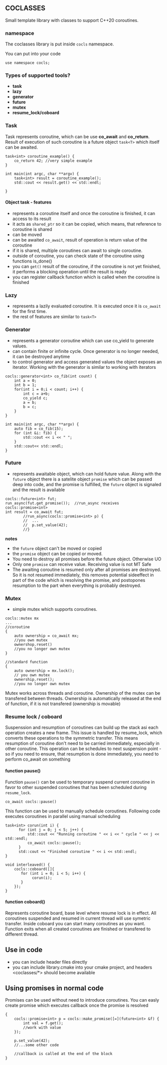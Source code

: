 ## COCLASSES

Small template library with classes to support C++20 coroutines.

### namespace

The coclasses library is put inside `cocls` namespace.

You can put into your code

```
use namespace cocls;
```

### Types of supported tools?

* **task** 
* **lazy**
* **generator**
* **future**
* **mutex**
* **resume_lock/coboard**


### Task

Task represents coroutine, which can be use **co_await** and  **co_return**. Result of execution of
such coroutine is a future object `task<T>` which itself can be awaited. 

```
task<int> coroutine_example() {
    co_return 42; //very simple example
}

int main(int argc, char **argv) {
    task<int> result = coroutine_example();
    std::cout << result.get() << std::endl;

}
```

#### Object task<T> - features

* represents a coroutine itself and once the coroutine is finished, it can access to its result
* it acts as `shared_ptr` so it can be copied, which means, that reference to coroutine is shared
* can be moved
* can be awaited `co_await`, result of operation is return value of the coroutine
* if it is shared, multiple coroutines can await to single coroutine.
* outside of coroutine, you can check state of the coroutine using functions is_done()
* you can `get()` result of the coroutine, if the coroutine is not yet finished, it performs a blocking operation until the result is ready
* you can register callback function which is called when the coroutine is finished

### Lazy

* represents a lazily evaluated coroutine. It is executed once it is `co_await` for the first time. 
* the rest of features are similar to `task<T>`



### Generator

* represents a generator coroutine which can use co_yield to generate values. 
* can contain finite or infinite cycle. Once generator is no longer needed, it can be destroyed anytime
* to control generator and access generated values the object exposes an iterator. Working with the generator is similar to working with iterators

```
cocls::generator<int> co_fib(int count) {
    int a = 0;
    int b = 1;
    for(int i = 0;i < count; i++) {
        int c = a+b;        
        co_yield c;
        a = b;
        b = c;
    }
}

int main(int argc, char **argv) {
    auto fib = co_fib(15);
    for (int &i: fib) {
        std::cout << i << " ";
    }
    std::cout<< std::endl;
}

```

### Future

* represents awaitable object, which can hold future value. Along with the `future` object there is a satelite object `promise` which can be passed deep into code, and the promise is fulfilled, the `future` object is signaled and the result is available

```
cocls::future<int> fut;
run_async(fut.get_promise());  //run_async receives cocls::promise<int>                    
int result = co_await fut;
        //run_async(cocls::promise<int> p) {
        //  ...
        //  p.set_value(42);
        //}
```

**notes** 
* the `future` object can't be moved or copied
* the `promise` object can be copied or moved.
* You need to destroy all promises before the future object. Otherwise UO
* Only one `promise` can receive value. Receiving value is not MT Safe
* The awaiting coroutine is resumed only after all promises are destroyed. So it is not resumed immediately, this removes potential sideeffect in part of the code which is resolving the promise, and postopones resumption to the part when everything is probably destroyed.


### Mutex

* simple mutex which supports coroutines. 

```
cocls::mutex mx
...
//coroutine
{
    auto ownership = co_await mx;
    //you own mutex
    ownershop.reset()
    //you no longer own mutex
}

//standard function
{
    auto ownership = mx.lock();
    // you own mutex
    ownership.reset();
    //you no longer own mutex
```
Mutex works across threads and coroutine. Ownership of the mutex can be transfered between
threads. Ownership is automatically released at the end of function, if it is not transfered
(ownership is movable)

### Resume lock / coboard

Suspenssion and resumption of coroutines can build up the stack asi each operation creates a new frame. This issue is handled by resume_lock, which converts these operations to the symmetric transfer. This means resumption of coroutine don't need to be carried immediately, especially
in other coroutine. This operation can be schedules to next suspension point - so if you need
to ensure, that resumption is done immediately, you need to perform co_await on something

#### function pause()

Function `pause()` can be used to temporary suspend current coroutine in favor to other suspended coroutines that has been scheduled during `resume_lock`. 

```
co_await cocls::pause()
```

This function can be used to manually schedule coroutines.  Following code executes coroutines in parallel using manual scheduling

```
task<int> corun(int i) {
      for (int j = 0; j < 5; j++) {
          std::cout << "Running coroutine " << i << " cycle " << j << std::endl;
          co_await cocls::pause();
      } 
      std::cout << "Finished coroutine " << i << std::endl;
}

void interleaved() {
    cocls::coboard([]{
       for (int i = 0; i < 5; i++) {
            corun(i);
       }     
    });
}
```

#### function coboard()

Represents coroutine board, base level where resume lock is in effect. All coroutines suspended and resumed in current thread will use symetric transfer. Inside coboard you can start many coroutines as you want. Function exits when all created coroutines are finished or transfered
to different thread.


## Use in code

* you can include header files directly
* you can include library.cmake into your cmake project, and headers <coclasses/*> should become available

## Using promises in normal code

Promises can be used without need to introduce coroutines. You can easly create promise which executes callback once the promise is resolved


```
{
    cocls::promise<int> p = cocls::make_promise([=](future<int> &f) {
        int val = f.get();
        //work with value   
    });
    
    p.set_value(42);
    //...some other code
    
    //callback is called at the end of the block
}
